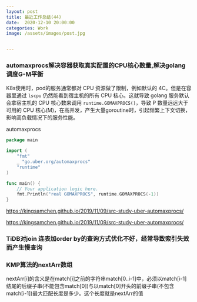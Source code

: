 ```yaml
---
layout: post
title: 最近工作总结(44)
date:  2020-12-10 20:00:00
categories: Work
image: /assets/images/post.jpg


---
```


 

### automaxprocs解决容器获取真实配置的CPU核心数量,解决golang调度G-M平衡

K8s使用时，pod的服务通常都对 CPU 资源做了限制，例如默认的 4C。但是在容器里通过 `lscpu` 仍然能看到宿主机的所有 CPU 核心。这就导致 golang 服务默认会拿宿主机的 CPU 核心数来调用 `runtime.GOMAXPROCS()`，导致 P 数量远远大于可用的 CPU 核心(M)，在高并发，产生大量goroutine时，引起频繁上下文切换，影响高负载情况下的服务性能。

automaxprocs

```go
package main

import (
    "fmt"
    _ "go.uber.org/automaxprocs"
    "runtime"
)

func main() {
    // Your application logic here.
    fmt.Println("real GOMAXPROCS", runtime.GOMAXPROCS(-1))
}
```



https://kingsamchen.github.io/2019/11/09/src-study-uber-automaxprocs/

https://kingsamchen.github.io/2019/11/09/src-study-uber-automaxprocs/



### TiDB对join 连表加order by的查询方式优化不好，经常导致索引失效而产生慢查询



### KMP算法的nextArr数组

nextArr[i]的含义是在match[i]之前的字符串match[0..i-1]中，必须以match[i-1]结尾的后缀子串(不能包含match[0])与以match[0]开头的前缀子串(不包含match[i-1])最大匹配长度是多少。这个长度就是nextArr的值

